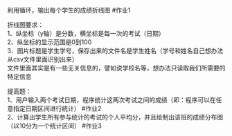 利用循环，输出每个学生的成绩折线图  #作业1  

折线图要求：  
1、纵坐标（y轴）是分数，横坐标是每一次的考试（日期）  
2、纵坐标的显示范围是0到100  
3、图片标题是学生学号，保存出来的文件名是学生姓名（学号和姓名自己想办法从csv文件里面识别出来）  
   文件里面其实是有一些无关信息的，譬如说学校名等，想办法只读取我们所需要的特定信息  

提高题：  
1、用户输入两个考试日期，程序统计这两次考试之间的成绩（即：程序可以在任意指定日期区间进行统计）  #作业2  
2、计算出学生所有参与统计的考试的个人平均分，并且绘制出该班的成绩分布图（以10分为一个统计区间）  #作业3  